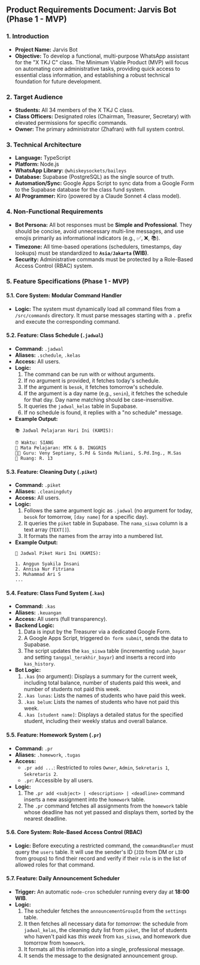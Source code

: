 ## **Product Requirements Document: Jarvis Bot (Phase 1 - MVP)**

### **1. Introduction**

  * **Project Name:** Jarvis Bot
  * **Objective:** To develop a functional, multi-purpose WhatsApp assistant for the "X TKJ C" class. The Minimum Viable Product (MVP) will focus on automating core administrative tasks, providing quick access to essential class information, and establishing a robust technical foundation for future development.

### **2. Target Audience**

  * **Students:** All 34 members of the X TKJ C class.
  * **Class Officers:** Designated roles (Chairman, Treasurer, Secretary) with elevated permissions for specific commands.
  * **Owner:** The primary administrator (Zhafran) with full system control.

### **3. Technical Architecture**

  * **Language:** TypeScript
  * **Platform:** Node.js
  * **WhatsApp Library:** `@whiskeysockets/baileys`
  * **Database:** Supabase (PostgreSQL) as the single source of truth.
  * **Automation/Sync:** Google Apps Script to sync data from a Google Form to the Supabase database for the class fund system.
  * **AI Programmer:** Kiro (powered by a Claude Sonnet 4 class model).

### **4. Non-Functional Requirements**

  * **Bot Persona:** All bot responses must be **Simple and Professional**. They should be concise, avoid unnecessary multi-line messages, and use emojis primarily as informational indicators (e.g., ✅, ❌, 📚).
  * **Timezone:** All time-based operations (schedulers, timestamps, day lookups) must be standardized to **`Asia/Jakarta` (WIB)**.
  * **Security:** Administrative commands must be protected by a Role-Based Access Control (RBAC) system.

### **5. Feature Specifications (Phase 1 - MVP)**

#### **5.1. Core System: Modular Command Handler**

  * **Logic:** The system must dynamically load all command files from a `/src/commands` directory. It must parse messages starting with a `.` prefix and execute the corresponding command.

#### **5.2. Feature: Class Schedule (`.jadwal`)**

  * **Command:** `.jadwal`
  * **Aliases:** `.schedule`, `.kelas`
  * **Access:** All users.
  * **Logic:**
    1.  The command can be run with or without arguments.
    2.  If no argument is provided, it fetches today's schedule.
    3.  If the argument is `besok`, it fetches tomorrow's schedule.
    4.  If the argument is a day name (e.g., `senin`), it fetches the schedule for that day. Day name matching should be case-insensitive.
    5.  It queries the `jadwal_kelas` table in Supabase.
    6.  If no schedule is found, it replies with a "no schedule" message.
  * **Example Output:**
    ```
    📚 Jadwal Pelajaran Hari Ini (KAMIS):

    ⏰ Waktu: SIANG
    📖 Mata Pelajaran: MTK & B. INGGRIS
    👨‍🏫 Guru: Veny Septiany, S.Pd & Sinda Muliani, S.Pd.Ing., M.Sas
    🚪 Ruang: R. 13
    ```

#### **5.3. Feature: Cleaning Duty (`.piket`)**

  * **Command:** `.piket`
  * **Aliases:** `.cleaningduty`
  * **Access:** All users.
  * **Logic:**
    1.  Follows the same argument logic as `.jadwal` (no argument for today, `besok` for tomorrow, `[day name]` for a specific day).
    2.  It queries the `piket` table in Supabase. The `nama_siswa` column is a text array (`TEXT[]`).
    3.  It formats the names from the array into a numbered list.
  * **Example Output:**
    ```
    🧹 Jadwal Piket Hari Ini (KAMIS):

    1. Anggun Syakila Insani
    2. Annisa Nur Fitriana
    3. Muhammad Ari S
    ...
    ```

#### **5.4. Feature: Class Fund System (`.kas`)**

  * **Command:** `.kas`
  * **Aliases:** `.keuangan`
  * **Access:** All users (full transparency).
  * **Backend Logic:**
    1.  Data is input by the Treasurer via a dedicated Google Form.
    2.  A Google Apps Script, triggered `On form submit`, sends the data to Supabase.
    3.  The script updates the `kas_siswa` table (incrementing `sudah_bayar` and setting `tanggal_terakhir_bayar`) and inserts a record into `kas_history`.
  * **Bot Logic:**
    1.  `.kas` (no argument): Displays a summary for the current week, including total balance, number of students paid this week, and number of students not paid this week.
    2.  `.kas lunas`: Lists the names of students who have paid this week.
    3.  `.kas belum`: Lists the names of students who have not paid this week.
    4.  `.kas [student name]`: Displays a detailed status for the specified student, including their weekly status and overall balance.

#### **5.5. Feature: Homework System (`.pr`)**

  * **Command:** `.pr`
  * **Aliases:** `.homework`, `.tugas`
  * **Access:**
      * `.pr add ...`: Restricted to roles `Owner`, `Admin`, `Sekretaris 1`, `Sekretaris 2`.
      * `.pr`: Accessible by all users.
  * **Logic:**
    1.  The `.pr add <subject> | <description> | <deadline>` command inserts a new assignment into the `homework` table.
    2.  The `.pr` command fetches all assignments from the `homework` table whose deadline has not yet passed and displays them, sorted by the nearest deadline.

#### **5.6. Core System: Role-Based Access Control (RBAC)**

  * **Logic:** Before executing a restricted command, the `commandHandler` must query the `users` table. It will use the sender's ID (`JID` from DM or `LID` from groups) to find their record and verify if their `role` is in the list of allowed roles for that command.

#### **5.7. Feature: Daily Announcement Scheduler**

  * **Trigger:** An automatic `node-cron` scheduler running every day at **18:00 WIB**.
  * **Logic:**
    1.  The scheduler fetches the `announcementGroupId` from the `settings` table.
    2.  It then fetches all necessary data for *tomorrow*: the schedule from `jadwal_kelas`, the cleaning duty list from `piket`, the list of students who haven't paid kas *this week* from `kas_siswa`, and homework due tomorrow from `homework`.
    3.  It formats all this information into a single, professional message.
    4.  It sends the message to the designated announcement group.